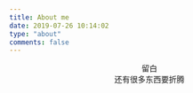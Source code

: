 ```yaml
---
title: About me
date: 2019-07-26 10:14:02
type: "about"
comments: false
---
```


<center>留白</center>

<center>还有很多东西要折腾</center>